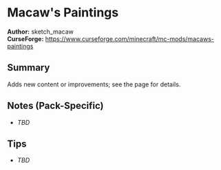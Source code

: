 # Macaw's Paintings

**Author:** sketch_macaw  
**CurseForge:** https://www.curseforge.com/minecraft/mc-mods/macaws-paintings

## Summary
Adds new content or improvements; see the page for details.

## Notes (Pack-Specific)
- _TBD_

## Tips
- _TBD_

